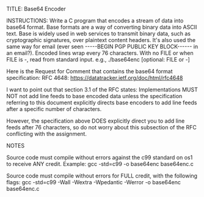 TITLE: Base64 Encoder

INSTRUCTIONS: 
Write a C program that encodes a stream of data into base64 format. Base<N> formats are a way of converting binary data into ASCII text. Base<N> is widely used in web services to transmit binary data, such as cryptographic signatures, over plaintext content headers. It's also used the same way for email (ever seen -----BEGIN PGP PUBLIC KEY BLOCK------ in an email?).
Encoded lines wrap every 76 characters. 
With no FILE or when FILE is -, read from standard input. 
e.g., ./base64enc [optional: FILE or -]

Here is the Request for Comment that contains the base64 format specification:
RFC 4648: https://datatracker.ietf.org/doc/html/rfc4648
  
I want to point out that section 3.1 of the RFC states:
Implementations MUST NOT not add line feeds to base encoded data unless the specification referring to this document explicitly directs base encoders to add line feeds after a specific number of characters.

However, the specification above DOES explicitly direct you to add line feeds after 76 characters, so do not worry about this subsection of the RFC conflicting with the assignment.
  
NOTES

  Source code must compile without errors against the c99 standard on os1 to receive ANY credit. Example:
  gcc -std=c99 -o base64enc base64enc.c

  Source code must compile without errors for FULL credit, with the following flags:
  gcc -std=c99 -Wall -Wextra -Wpedantic -Werror -o base64enc base64enc.c
